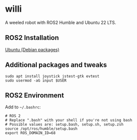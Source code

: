 # willi
A weeled robot with ROS2 Humble and Ubuntu 22 LTS.

## ROS2 Installation
[Ubuntu (Debian packages)](https://docs.ros.org/en/humble/Installation/Ubuntu-Install-Debians.html)


## Additional packages and tweaks
```
sudo apt install joystick jstest-gtk evtest
sudo usermod -aG input $USER
```

## ROS2 Environment
Add to `~/.bashrc`:
```
# ROS 2
# Replace ".bash" with your shell if you're not using bash
# Possible values are: setup.bash, setup.sh, setup.zsh
source /opt/ros/humble/setup.bash
export ROS_DOMAIN_ID=68
```